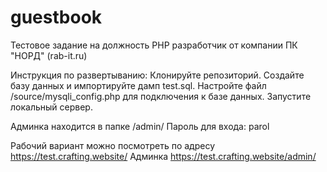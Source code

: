 # guestbook
Тестовое задание на должность PHP разработчик от компании ПК "НОРД" (rab-it.ru)

Инструкция по развертыванию:
Клонируйте репозиторий.
Создайте базу данных и импортируйте дамп test.sql.
Настройте файл /source/mysqli_config.php для подключения к базе данных.
Запустите локальный сервер.

Админка находится в папке /admin/
Пароль для входа: parol

Рабочий вариант можно посмотреть по адресу https://test.crafting.website/
Админка https://test.crafting.website/admin/
